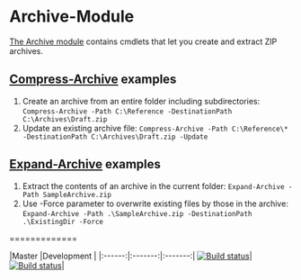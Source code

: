 # Archive-Module
[The Archive module](https://technet.microsoft.com/en-us/library/dn818910.aspx) contains cmdlets that let you create and extract ZIP archives.

## [Compress-Archive](https://technet.microsoft.com/library/dn841358.aspx) examples
1. Create an archive from an entire folder including subdirectories: `Compress-Archive -Path C:\Reference -DestinationPath C:\Archives\Draft.zip`
2. Update an existing archive file: `Compress-Archive -Path C:\Reference\* -DestinationPath C:\Archives\Draft.zip -Update`

## [Expand-Archive](https://technet.microsoft.com/library/dn841359.aspx) examples
1. Extract the contents of an archive in the current folder: `Expand-Archive -Path SampleArchive.zip`
2. Use -Force parameter to overwrite existing files by those in the archive: `Expand-Archive -Path .\SampleArchive.zip -DestinationPath .\ExistingDir -Force`

=============

|Master   |Development |
|:------:|:-------:|:-------:|
[![Build status](https://ci.appveyor.com/api/projects/status/2c5glo1kuveayorx/branch/master?svg=true)](https://ci.appveyor.com/project/PowerShell/archive-module/branch/master)|[![Build status](https://ci.appveyor.com/api/projects/status/2c5glo1kuveayorx/branch/develop?svg=true)](https://ci.appveyor.com/project/PowerShell/archive-module/branch/develop)|